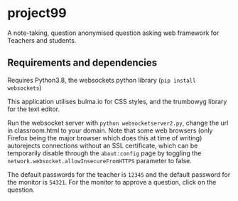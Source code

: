# project99
A note-taking, question anonymised question asking web framework for Teachers and students.

## Requirements and dependencies
Requires Python3.8, the websockets python library (`pip install websockets`)

This application utilises bulma.io for CSS styles, and the trumbowyg library for the text editor.

Run the websocket server with `python websocketserver2.py`, change the url in classroom.html to your domain. Note that some web browsers (only Firefox being the major browser which does this at time of writing) autorejects connections without an SSL certificate, which can be temporarily disable through the `about:config` page by toggling the `network.websocket.allowInsecureFromHTTPS` parameter to false.

The default passwords for the teacher is `12345` and the default password for the monitor is `54321`. For the monitor to approve a question, click on the question.
